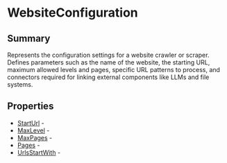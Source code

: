 # WebsiteConfiguration

## Summary

Represents the configuration settings for a website crawler or scraper.
Defines parameters such as the name of the website, the starting URL,
maximum allowed levels and pages, specific URL patterns to process,
and connectors required for linking external components like LLMs and file systems.

## Properties

* [StartUrl](WebsiteConfiguration.StartUrl.md) - 
* [MaxLevel](WebsiteConfiguration.MaxLevel.md) - 
* [MaxPages](WebsiteConfiguration.MaxPages.md) - 
* [Pages](WebsiteConfiguration.Pages.md) - 
* [UrlsStartWith](WebsiteConfiguration.UrlsStartWith.md) - 
